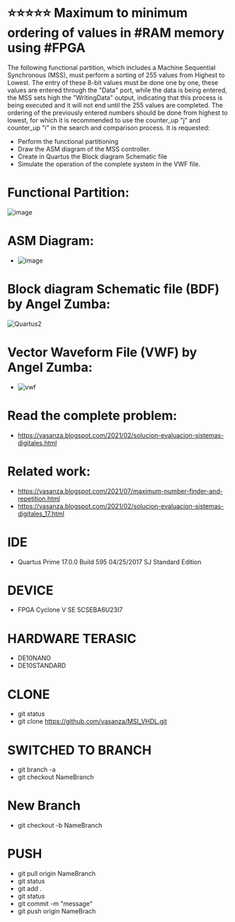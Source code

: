 # ⭐⭐⭐⭐⭐ Maximum to minimum ordering of values in #RAM memory using #FPGA
The following functional partition, which includes a Machine Sequential Synchronous (MSS), must perform a sorting of 255 values from Highest to Lowest. The entry of these 8-bit values must be done one by one, these values are entered through the "Data" port, while the data is being entered, the MSS sets high the "WritingData" output, indicating that this process is being executed and it will not end until the 255 values are completed. The ordering of the previously entered numbers should be done from highest to lowest, for which it is recommended to use the counter_up "j" and counter_up "i" in the search and comparison process. It is requested:
- Perform the functional partitioning
- Draw the ASM diagram of the MSS controller.
- Create in Quartus the Block diagram Schematic file
- Simulate the operation of the complete system in the VWF file.

# Functional Partition:
![image](https://user-images.githubusercontent.com/12642226/130372880-179d61c9-0d64-4623-b9e6-233446156095.png)

# ASM Diagram:
- ![image](https://user-images.githubusercontent.com/12642226/130372886-9b3ee2f0-4486-48f9-96bb-77d07b2fe351.png)

# Block diagram Schematic file (BDF) by Angel Zumba:
![Quartus2](https://user-images.githubusercontent.com/12642226/130372907-820e6a1d-fa27-4751-bdf6-de1df0f685a3.PNG)

# Vector Waveform File (VWF) by Angel Zumba:
- ![vwf](https://user-images.githubusercontent.com/12642226/130372961-8aac29bf-e882-4bc3-ab56-beab9b6a8825.png)

# Read the complete problem:
- https://vasanza.blogspot.com/2021/02/solucion-evaluacion-sistemas-digitales.html

# Related work:
- https://vasanza.blogspot.com/2021/07/maximum-number-finder-and-repetition.html
- https://vasanza.blogspot.com/2021/02/solucion-evaluacion-sistemas-digitales_17.html
 
# IDE
- Quartus Prime 17.0.0 Build 595 04/25/2017 SJ Standard Edition

# DEVICE
- FPGA Cyclone V SE 5CSEBA6U23I7

# HARDWARE TERASIC
- DE10NANO
- DE10STANDARD

# CLONE
- git status
- git clone https://github.com/vasanza/MSI_VHDL.git

# SWITCHED TO BRANCH
- git branch -a
- git checkout NameBranch

# New Branch
- git checkout -b NameBranch

# PUSH
- git pull origin NameBranch
- git status
- git add .
- git status
- git commit -m "message"
- git push origin NameBrach
